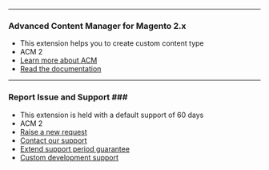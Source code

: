 -----------------------------------------------------
### Advanced Content Manager for Magento 2.x ###

* This extension helps you to create custom content type
* ACM 2
* [Learn more about ACM](http://www.advancedcontentmanager.com/)
* [Read the documentation](https://bitbucket.org/blackbirdagency/magento2-extensions-acm/wiki/Home)

-----------------------------------------------------

### Report Issue and Support ###

* This extension is held with a default support of 60 days
* ACM 2
* [Raise a new request](https://help.bird.eu/)
* [Contact our support](mailto:help@bird.eu)
* [Extend support period guarantee](https://store.bird.eu/guarantee.html)
* [Custom development support](https://store.bird.eu/support-time.html)
